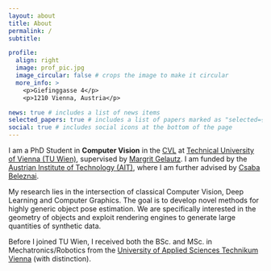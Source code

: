 ```yaml
---
layout: about
title: About
permalink: /
subtitle:

profile:
  align: right
  image: prof_pic.jpg
  image_circular: false # crops the image to make it circular
  more_info: >
    <p>Giefinggasse 4</p>
    <p>1210 Vienna, Austria</p>

news: true # includes a list of news items
selected_papers: true # includes a list of papers marked as "selected={true}"
social: true # includes social icons at the bottom of the page
---
```

I am a PhD Student in **Computer Vision** in the [CVL](https://cvl.tuwien.ac.at/) at [Technical University of Vienna (TU Wien)](https://www.tuwien.at/en/), 
supervised by [Margrit Gelautz](https://informatics.tuwien.ac.at/people/margrit-gelautz). I am funded by the [Austrian Institute of Technology (AIT)](https://www.ait.ac.at/en/), where I am further advised by 
[Csaba Beleznai](https://publications.ait.ac.at/de/persons/csaba.beleznai).

My research lies in the intersection of classical Computer Vision, Deep Learning and Computer Graphics. The goal is to develop novel methods for highly generic object pose estimation.
We are specifically interested in the geometry of objects and exploit rendering engines to generate large quantities of synthetic data.

Before I joined TU Wien, I received both the BSc. and MSc. in Mechatronics/Robotics from the [University of Applied Sciences Technikum Vienna](https://www.technikum-wien.at/en/) (with distinction).